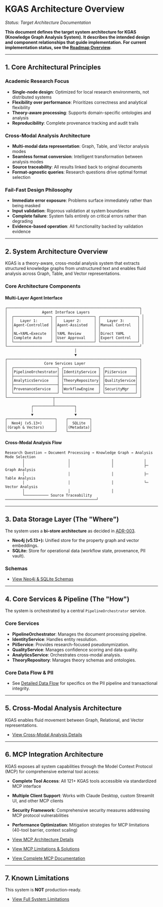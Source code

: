# KGAS Architecture Overview

*Status: Target Architecture Documentation*

**This document defines the target system architecture for KGAS (Knowledge Graph Analysis System). It describes the intended design and component relationships that guide implementation. For current implementation status, see the [Roadmap Overview](./ROADMAP_OVERVIEW.md).**

---

## 1. Core Architectural Principles

### Academic Research Focus
- **Single-node design**: Optimized for local research environments, not distributed systems
- **Flexibility over performance**: Prioritizes correctness and analytical flexibility
- **Theory-aware processing**: Supports domain-specific ontologies and analysis
- **Reproducibility**: Complete provenance tracking and audit trails

### Cross-Modal Analysis Architecture
- **Multi-modal data representation**: Graph, Table, and Vector analysis modes
- **Seamless format conversion**: Intelligent transformation between analysis modes
- **Source traceability**: All results linked back to original documents
- **Format-agnostic queries**: Research questions drive optimal format selection

### Fail-Fast Design Philosophy
- **Immediate error exposure**: Problems surface immediately rather than being masked
- **Input validation**: Rigorous validation at system boundaries
- **Complete failure**: System fails entirely on critical errors rather than degrading
- **Evidence-based operation**: All functionality backed by validation evidence

---

## 2. System Architecture Overview

KGAS is a theory-aware, cross-modal analysis system that extracts structured knowledge graphs from unstructured text and enables fluid analysis across Graph, Table, and Vector representations.

### Core Architecture Components

#### Multi-Layer Agent Interface
```
┌─────────────────────────────────────────────────────────────┐
│                Agent Interface Layers                       │
│  ┌─────────────────┐ ┌─────────────────┐ ┌─────────────────┐ │
│  │   Layer 1:      │ │   Layer 2:      │ │   Layer 3:      │ │
│  │Agent-Controlled │ │Agent-Assisted   │ │Manual Control   │ │
│  │                 │ │                 │ │                 │ │
│  │NL→YAML→Execute  │ │YAML Review      │ │Direct YAML      │ │
│  │Complete Auto    │ │User Approval    │ │Expert Control   │ │
│  └─────────────────┘ └─────────────────┘ └─────────────────┘ │
└─────────────────────────────────────────────────────────────┘
                                │
                                ▼
┌─────────────────────────────────────────────────────────────┐
│                 Core Services Layer                         │
│  ┌────────────────────┐ ┌────────────────┐ ┌──────────────┐ │
│  │PipelineOrchestrator│ │IdentityService │ │PiiService    │ │
│  ├────────────────────┤ ├────────────────┤ ├──────────────┤ │
│  │AnalyticsService    │ │TheoryRepository│ │QualityService│ │
│  ├────────────────────┤ ├────────────────┤ ├──────────────┤ │
│  │ProvenanceService   │ │WorkflowEngine  │ │SecurityMgr   │ │
│  └────────────────────┘ └────────────────┘ └──────────────┘ │
└─────────────────────┬───────────────────────────────────────┘
                      │
            ┌─────────┴─────────┐
            │                   │
            ▼                   ▼
┌──────────────────────┐    ┌──────────┐
│  Neo4j (v5.13+)      │    │  SQLite  │
│(Graph & Vectors)     │    │(Metadata)│
└──────────────────────┘    └──────────┘
```

#### Cross-Modal Analysis Flow
```
Research Question → Document Processing → Knowledge Graph → Analysis Mode Selection
        │                    │                   │              │
        │                    │                   │              ├─ Graph Analysis
        │                    │                   │              ├─ Table Analysis  
        │                    │                   │              └─ Vector Analysis
        │                    │                   │
        └─────────── Source Traceability ──────────────────────────────────────────┘
```

---

## 3. Data Storage Layer (The "Where")

The system uses a **bi-store architecture** as decided in [ADR-003](./adrs/ADR-003-Vector-Store-Consolidation.md).

-   **Neo4j (v5.13+):** Unified store for the property graph and vector embeddings.
-   **SQLite:** Store for operational data (workflow state, provenance, PII vault).

### Schemas
*   [View Neo4j & SQLite Schemas](./data/schemas.md)

---

## 4. Core Services & Pipeline (The "How")

The system is orchestrated by a central `PipelineOrchestrator` service.

### Core Services
-   **PipelineOrchestrator**: Manages the document processing pipeline.
-   **IdentityService**: Handles entity resolution.
-   **PiiService**: Provides research-focused pseudonymization.
-   **QualityService**: Manages confidence scoring and data quality.
-   **AnalyticsService**: Orchestrates cross-modal analysis.
-   **TheoryRepository**: Manages theory schemas and ontologies.

### Core Data Flow & PII
-   See [Detailed Data Flow](./data/data-flow.md) for specifics on the PII pipeline and transactional integrity.

---

## 5. Cross-Modal Analysis Architecture
KGAS enables fluid movement between Graph, Relational, and Vector representations.
-   [View Cross-Modal Analysis Details](./cross-modal-analysis.md)

---

## 6. MCP Integration Architecture

KGAS exposes all system capabilities through the Model Context Protocol (MCP) for comprehensive external tool access:

-   **Complete Tool Access**: All 121+ KGAS tools accessible via standardized MCP interface
-   **Multiple Client Support**: Works with Claude Desktop, custom Streamlit UI, and other MCP clients  
-   **Security Framework**: Comprehensive security measures addressing MCP protocol vulnerabilities
-   **Performance Optimization**: Mitigation strategies for MCP limitations (40-tool barrier, context scaling)

-   [View MCP Architecture Details](./docs/architecture/systems/mcp-integration-architecture.md)
-   [View MCP Limitations & Solutions](./docs/architecture/mcp/limitations.md)
-   [View Complete MCP Documentation](./docs/architecture/mcp/README.md)

---

## 7. Known Limitations
This system is **NOT** production-ready. 
-   [View Full System Limitations](./LIMITATIONS.md) 